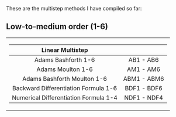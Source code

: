 These are the multistep methods I have compiled so far:

## Low-to-medium order (1-6)
<table>
<tr valign="top"><td>

  |  Linear Multistep                     |             |
  |:-------------------------------------:|:-----------:|
  | Adams Bashforth 1-6                   | AB1 - AB6   |
  | Adams Moulton 1-6                     | AM1 - AM6   |
  | Adams Bashforth Moulton 1-6           | ABM1 - ABM6 |
  | Backward Differentiation Formula 1-6  | BDF1 - BDF6 |
  | Numerical Differentiation Formula 1-4 | NDF1 - NDF4 |  

</td></tr> </table>

